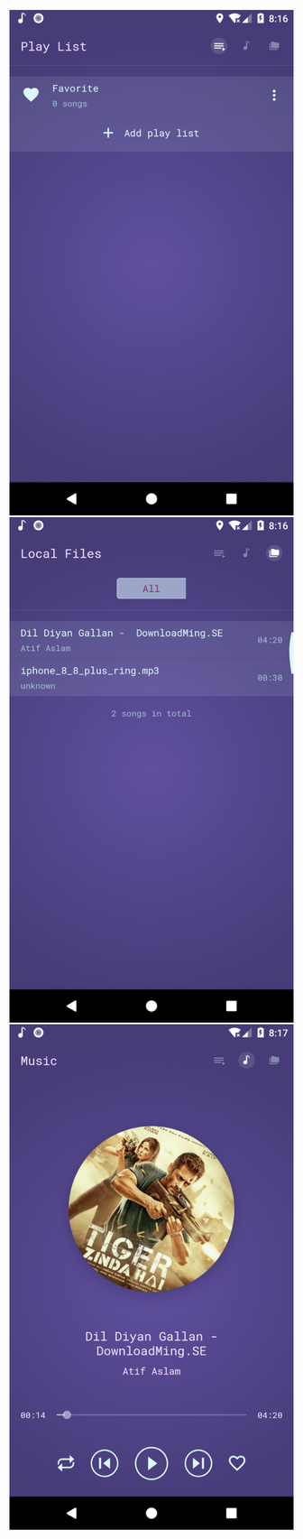 
![Artboard](Screenshot_1516177016.png)
![Artboard](Screenshot_1516177023.png)
![Artboard](Screenshot_1516177058.png)

